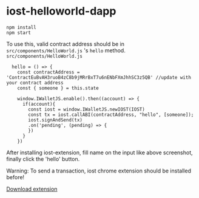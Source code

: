 # iost-helloworld-dapp

```
npm install
npm start
```

To use this, valid contract address should be in `src/components/HelloWorld.js` 's `hello` method.
`src/components/HelloWorld.js`
```
  hello = () => {
    const contractAddress = 'ContractEuBvAH3ruoB4zC8b9jMRrBxT7u6nENbFXmJhhSC3z5QB' //update with your contract address
    const { someone } = this.state

    window.IWalletJS.enable().then((account) => {
      if(account){
        const iost = window.IWalletJS.newIOST(IOST)
        const tx = iost.callABI(contractAddress, "hello", [someone]);
        iost.signAndSend(tx)
        .on('pending', (pending) => {
        })
      }
    })
```

After installing iost-extension, fill name on the input like above screenshot, finally click the 'hello' button.

Warning: To send a transaction, iost chrome extension should be installed before! 

[Download extension](https://chrome.google.com/webstore/detail/kedmnhnnafebhgojijhcfbonfkbppmkk)
